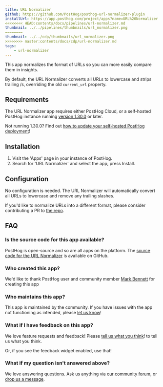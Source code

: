 ```yaml
---
title: URL Normalizer
github: https://github.com/PostHog/posthog-url-normalizer-plugin
installUrl: https://app.posthog.com/project/apps?name=URL%20Normalizer
<<<<<<<< HEAD:contents/docs/pipelines/url-normalizer.md
thumbnail: ../../pipelines/thumbnails/url_normalizer.png
========
thumbnail: ../../cdp/thumbnails/url_normalizer.png
>>>>>>>> master:contents/docs/cdp/url-normalizer.md
tags:
    - url-normalizer
---
```


This app normalizes the format of URLs so you can more easily compare them in insights.

By default, the URL Normalizer converts all URLs to lowercase and strips trailing /s, overriding the old `current_url` property.

## Requirements

The URL Normalizer app requires either PostHog Cloud, or a self-hosted PostHog instance running [version 1.30.0](https://posthog.com/blog/the-posthog-array-1-30-0) or later.

Not running 1.30.0? Find out [how to update your self-hosted PostHog deployment](https://posthog.com/docs/runbook/upgrading-posthog)!

## Installation

1. Visit the 'Apps' page in your instance of PostHog.
2. Search for 'URL Normalizer' and select the app, press Install.

## Configuration

No configuration is needed. The URL Normalizer will automatically convert all URLs to lowercase and remove any trailing slashes.

If you'd like to normalize URLs into a different format, please consider contributing a PR to [the repo](https://github.com/PostHog/posthog-url-normalizer-plugin).

## FAQ

### Is the source code for this app available?

PostHog is open-source and so are all apps on the platform. The [source code for the URL Normalizer](https://github.com/PostHog/posthog-url-normalizer-plugin) is available on GitHub.

### Who created this app?

We'd like to thank PostHog user and community member [Mark Bennett](https://github.com/MarkBennett) for creating this app

### Who maintains this app?

This app is maintained by the community. If you have issues with the app not functioning as intended, please [let us know](http://app.posthog.com/home#supportModal)!

### What if I have feedback on this app?

We love feature requests and feedback! Please [tell us what you think](http://app.posthog.com/home#supportModal)! to tell us what you think.

Or, if you see the feedback widget enabled, use that!

### What if my question isn't answered above?

We love answering questions. Ask us anything via [our community forum](/questions), or [drop us a message](http://app.posthog.com/home#supportModal). 
